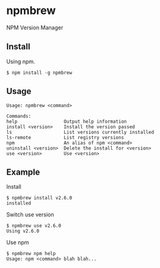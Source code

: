 # npmbrew
NPM Version Manager

## Install
Using npm.

```
$ npm install -g npmbrew
```

## Usage
```
Usage: npmbrew <command>

Commands:
help                 Output help information
install <version>    Install the version passed
ls                   List versions currently installed
ls-remote            List registry versions
npm                  An alias of npm <command>
uninstall <version>  Delete the install for <version>
use <version>        Use <version>
```

## Example
Install
```
$ npmbrew install v2.6.0
installed
```

Switch use version
```
$ npmbrew use v2.6.0
Using v2.6.0
```

Use npm
```
$ npmbrew npm help
Usage: npm <command> blah blah...
```
